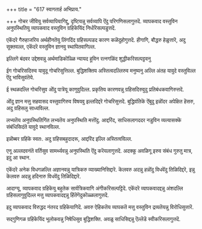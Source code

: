 +++
title = "617 स्वागतार्ह अभिप्राय."

+++
गोचर जीवियु सर्वव्यापियागिद्दु, दृष्टियन्नु सर्वव्यापि ऎंदु परिगणिसलागुत्तदॆ. व्यापकवाद वस्तुविन अनुपस्थितियु व्यापकवाद वस्तुविन ग्रहिकॆयिंद निर्धरिसल्पडुत्तदॆ.

एकॆंदरॆ गैरुहाजरिय अर्थहीनतॆयु लिंगदिंद ग्रहिसल्पडद कारण कळॆदुहोगुत्तदॆ. हीगागि, बौद्धरु हेळुत्तारॆ, अदु सूक्तवल्ल, एकॆंदरॆ वस्तुविन ज्ञानवु स्थापितवागिल्ल.

इल्लिगॆ बंदवर उद्देशवन्नु अर्थमाडिकॊळ्ळि न्यायद हूविन रत्नगळिंद शुद्धीकरिसल्पट्टवनु

ईग गोचरिसदिरुव यावुदू गोचरिसुत्तिल्ल. बुद्धिशक्तिय अस्तित्वदल्लिरुव मनुष्यनु अल्लि अंतह यावुदे वस्तुविल्ल ऎंदु भाविसुवंतॆये.

ई स्थळदल्लि गोचरिसुव ऒंदु पात्रॆयू काणुवुदिल्ल. प्रकृतिय कारणवन्नु ग्रहिसदिरुवुदु प्रतिबंधकवागिरुत्तदॆ.

ऒंदु ज्ञान मत्तु सहवासद वस्तुवागिरुव विषयवु इल्लदिद्दरॆ गोचरिसुत्तदॆ. बुद्धिवंतिकॆ ऎंबुदु इन्नॊंदर अपेक्षित हॆसरु, अदु ग्रहिसलु साध्यविल्ल.

लभ्यतॆय अनुपस्थितिगिंत लभ्यतॆय अनुपस्थिति मत्तॊंदु. आद्दरिंद, साधिसलागददर नडुविन व्यत्यासक्कॆ संबंधिसिदंतॆ यावुदे स्थानविल्ल.

इन्नॊब्बर ग्रहिकॆ स्वतः. अदु ग्रहिसबहुदादरू, आद्दरिंद इल्लि अस्तित्वविल्ल.

एनू अल्लदवनंतॆ वर्तिसुव सामर्थ्यवन्नु अनुपस्थिति ऎंदु करॆयलागुत्तदॆ. अदक्कू अवळिगू इरुव संबंध गुरुतु मात्र, इदु आ स्थान.

एकॆंदरॆ अनेक विधगळल्लि अज्ञानवन्नु यात्रिकरु व्याख्यानिसिद्दारॆ. कॆलवरु अदन्नु हन्नॊंदु विधवॆंदु तिळिदिद्दरॆ, इन्नु कॆलवरु अदन्नु हदिनारु विधवॆंदु तिळिदिद्दारॆ.

आदाग्यू, व्यापकवाद ग्रहिकॆयु बहुतेक सार्वत्रिकवागि अंगीकरिसल्पट्टिदॆ. एकॆंदरॆ व्यापकवादद्दन्नु अंशदल्लि ग्रहिसलागुवुदिल्ल मत्तु व्यापकवादद्दन्नु हिंतॆगॆदुकॊळ्ळलागुत्तदॆ.

इदु व्यापकवाद विरुद्धद नंतरद ग्रहिकॆयागिदॆ. अवरु ऐहिकतॆय व्यापकतॆ मत्तु वस्तुविन द्रव्यतॆयन्नु विरोधिसुत्तारॆ.

सद्गुणिगळ ग्रहिकॆयिंद भूलोकवन्नु निषेधिसुव बुद्धिशक्ति. अवळु साधिसिद्दन्नु ऎल्लॆडॆ स्वीकरिसलागुत्तदॆ.

